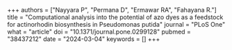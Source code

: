 +++
authors = ["Nayyara P", "Permana D", "Ermawar RA", "Fahayana R."]
title = "Computational analysis into the potential of azo dyes as a feedstock for actinorhodin biosynthesis in Pseudomonas putida"
journal = "PLoS One"
what = "article"
doi = "10.1371/journal.pone.0299128"
pubmed = "38437212"
date = "2024-03-04"
keywords = []
+++

